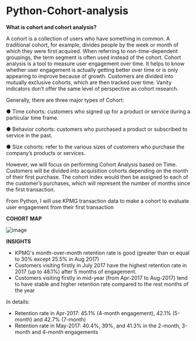 # Python-Cohort-analysis

**What is cohort and cohort analysis?**

A cohort is a collection of users who have something in common. A traditional cohort, for example, divides people by the week or month of which they were first acquired. When referring to non-time-dependent groupings, the term segment is often used instead of the cohort.
Cohort analysis is a tool to measure user engagement over time. It helps to know whether user engagement is actually getting better over time or is only appearing to improve because of growth. Customers are divided into mutually exclusive cohorts, which are then tracked over time. Vanity indicators don’t offer the same level of perspective as cohort research.

Generally, there are three major types of Cohort:

●	Time cohorts: customers who signed up for a product or service during a particular time frame.

●	Behavior cohorts: customers who purchased a product or subscribed to service in the past.

●	Size cohorts: refer to the various sizes of customers who purchase the company’s products or services.

However, we will focus on performing Cohort Analysis based on Time. Customers will be divided into acquisition cohorts depending on the month of their first purchase. The cohort index would then be assigned to each of the customer’s purchases, which will represent the number of months since the first transaction.

From Python, I will use KPMG transaction data to make a cohort to evaluate user engagement from their first transaction 

**COHORT MAP**

![image](https://github.com/trangdoan22/Python-Cohort-analysis/assets/140712745/9f35b1d6-62b2-4091-95c6-8da070788de8)

**INSIGHTS**

- KPMG's month-over-month retention rate is good (greater than or equal to 30% except 25.5% in Aug 2017)
- Customers visiting firstly in July 2017 have the highest retention rate in 2017 (up to 48.1%) after 5 months of engagement.
- Customers visiting firstly in mid-year (from Apr-2017 to Aug-2017) tend to have stable and higher retention rate compared to the rest months of the year

In details:

- Retention rate in Apr-2017: 45.1% (4-month engagement), 42.1% (5-month) and 42.7% (7-month)
- Retention rate in May-2017: 40.4%, 39%, and 41.3% in the 2-month, 3-month and 4-month engagements
